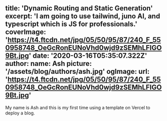 title: 'Dynamic Routing and Static Generation'
excerpt: 'I am going to use tailwind, juno AI, and typescript which is JS for professionals.'
coverImage: 'https://t4.ftcdn.net/jpg/05/50/95/87/240_F_550958748_OeGcRonEUNoVhd0wjd9zSEMhLFIGO9Bt.jpg'
date: '2020-03-16T05:35:07.322Z'
author:
  name: Ash
  picture: '/assets/blog/authors/ash.jpg'
ogImage:
  url: 'https://t4.ftcdn.net/jpg/05/50/95/87/240_F_550958748_OeGcRonEUNoVhd0wjd9zSEMhLFIGO9Bt.jpg'
---

My name is Ash and this is my first time using a template on Vercel to deploy a blog.
